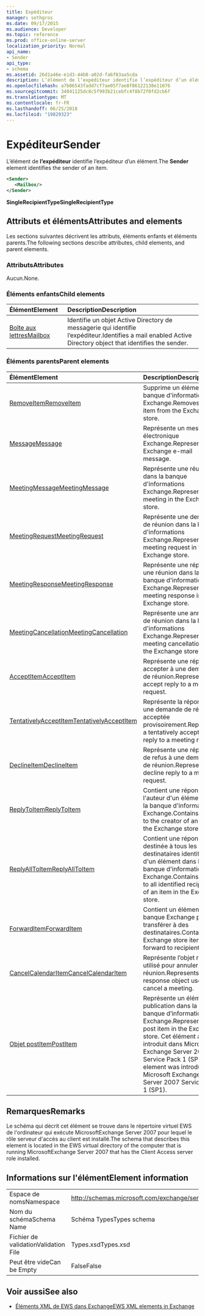 ```yaml
---
title: Expéditeur
manager: sethgros
ms.date: 09/17/2015
ms.audience: Developer
ms.topic: reference
ms.prod: office-online-server
localization_priority: Normal
api_name:
- Sender
api_type:
- schema
ms.assetid: 26d1a46e-e1d3-44b8-a02d-fa6f83aa5cda
description: L’élément de l’expéditeur identifie l’expéditeur d’un élément.
ms.openlocfilehash: a7b06543fadd7cf7ae05f7ae8f86122138e11076
ms.sourcegitcommit: 34041125dc8c5f993b21cebfc4f8b72f0fd2cb6f
ms.translationtype: MT
ms.contentlocale: fr-FR
ms.lasthandoff: 06/25/2018
ms.locfileid: "19829323"
---
```

# <a name="sender"></a><span data-ttu-id="263ca-103">Expéditeur</span><span class="sxs-lookup"><span data-stu-id="263ca-103">Sender</span></span>

<span data-ttu-id="263ca-104">L’élément de **l’expéditeur** identifie l’expéditeur d’un élément.</span><span class="sxs-lookup"><span data-stu-id="263ca-104">The **Sender** element identifies the sender of an item.</span></span> 
  
```xml
<Sender>
   <Mailbox/>
</Sender>
```

 <span data-ttu-id="263ca-105">**SingleRecipientType**</span><span class="sxs-lookup"><span data-stu-id="263ca-105">**SingleRecipientType**</span></span>
## <a name="attributes-and-elements"></a><span data-ttu-id="263ca-106">Attributs et éléments</span><span class="sxs-lookup"><span data-stu-id="263ca-106">Attributes and elements</span></span>

<span data-ttu-id="263ca-107">Les sections suivantes décrivent les attributs, éléments enfants et éléments parents.</span><span class="sxs-lookup"><span data-stu-id="263ca-107">The following sections describe attributes, child elements, and parent elements.</span></span>
  
### <a name="attributes"></a><span data-ttu-id="263ca-108">Attributs</span><span class="sxs-lookup"><span data-stu-id="263ca-108">Attributes</span></span>

<span data-ttu-id="263ca-109">Aucun.</span><span class="sxs-lookup"><span data-stu-id="263ca-109">None.</span></span>
  
### <a name="child-elements"></a><span data-ttu-id="263ca-110">Éléments enfants</span><span class="sxs-lookup"><span data-stu-id="263ca-110">Child elements</span></span>

|<span data-ttu-id="263ca-111">**Élément**</span><span class="sxs-lookup"><span data-stu-id="263ca-111">**Element**</span></span>|<span data-ttu-id="263ca-112">**Description**</span><span class="sxs-lookup"><span data-stu-id="263ca-112">**Description**</span></span>|
|:-----|:-----|
|[<span data-ttu-id="263ca-113">Boîte aux lettres</span><span class="sxs-lookup"><span data-stu-id="263ca-113">Mailbox</span></span>](mailbox.md) <br/> |<span data-ttu-id="263ca-114">Identifie un objet Active Directory de messagerie qui identifie l’expéditeur.</span><span class="sxs-lookup"><span data-stu-id="263ca-114">Identifies a mail enabled Active Directory object that identifies the sender.</span></span>  <br/> |
   
### <a name="parent-elements"></a><span data-ttu-id="263ca-115">Éléments parents</span><span class="sxs-lookup"><span data-stu-id="263ca-115">Parent elements</span></span>

|<span data-ttu-id="263ca-116">**Élément**</span><span class="sxs-lookup"><span data-stu-id="263ca-116">**Element**</span></span>|<span data-ttu-id="263ca-117">**Description**</span><span class="sxs-lookup"><span data-stu-id="263ca-117">**Description**</span></span>|
|:-----|:-----|
|[<span data-ttu-id="263ca-118">RemoveItem</span><span class="sxs-lookup"><span data-stu-id="263ca-118">RemoveItem</span></span>](removeitem.md) <br/> |<span data-ttu-id="263ca-119">Supprime un élément de la banque d'informations Exchange.</span><span class="sxs-lookup"><span data-stu-id="263ca-119">Removes an item from the Exchange store.</span></span>  <br/> |
|[<span data-ttu-id="263ca-120">Message</span><span class="sxs-lookup"><span data-stu-id="263ca-120">Message</span></span>](message-ex15websvcsotherref.md) <br/> |<span data-ttu-id="263ca-121">Représente un message électronique Exchange.</span><span class="sxs-lookup"><span data-stu-id="263ca-121">Represents an Exchange e-mail message.</span></span>  <br/> |
|[<span data-ttu-id="263ca-122">MeetingMessage</span><span class="sxs-lookup"><span data-stu-id="263ca-122">MeetingMessage</span></span>](meetingmessage.md) <br/> |<span data-ttu-id="263ca-123">Représente une réunion dans la banque d'informations Exchange.</span><span class="sxs-lookup"><span data-stu-id="263ca-123">Represents a meeting in the Exchange store.</span></span>  <br/> |
|[<span data-ttu-id="263ca-124">MeetingRequest</span><span class="sxs-lookup"><span data-stu-id="263ca-124">MeetingRequest</span></span>](meetingrequest.md) <br/> |<span data-ttu-id="263ca-125">Représente une demande de réunion dans la banque d'informations Exchange.</span><span class="sxs-lookup"><span data-stu-id="263ca-125">Represents a meeting request in the Exchange store.</span></span>  <br/> |
|[<span data-ttu-id="263ca-126">MeetingResponse</span><span class="sxs-lookup"><span data-stu-id="263ca-126">MeetingResponse</span></span>](meetingresponse.md) <br/> |<span data-ttu-id="263ca-127">Représente une réponse à une réunion dans la banque d'informations Exchange.</span><span class="sxs-lookup"><span data-stu-id="263ca-127">Represents a meeting response in the Exchange store.</span></span>  <br/> |
|[<span data-ttu-id="263ca-128">MeetingCancellation</span><span class="sxs-lookup"><span data-stu-id="263ca-128">MeetingCancellation</span></span>](meetingcancellation.md) <br/> |<span data-ttu-id="263ca-129">Représente une annulation de réunion dans la banque d'informations Exchange.</span><span class="sxs-lookup"><span data-stu-id="263ca-129">Represents a meeting cancellation in the Exchange store.</span></span>  <br/> |
|[<span data-ttu-id="263ca-130">AcceptItem</span><span class="sxs-lookup"><span data-stu-id="263ca-130">AcceptItem</span></span>](acceptitem.md) <br/> |<span data-ttu-id="263ca-131">Représente une réponse à accepter à une demande de réunion.</span><span class="sxs-lookup"><span data-stu-id="263ca-131">Represents an accept reply to a meeting request.</span></span>  <br/> |
|[<span data-ttu-id="263ca-132">TentativelyAcceptItem</span><span class="sxs-lookup"><span data-stu-id="263ca-132">TentativelyAcceptItem</span></span>](tentativelyacceptitem.md) <br/> |<span data-ttu-id="263ca-133">Représente la réponse à une demande de réunion acceptée provisoirement.</span><span class="sxs-lookup"><span data-stu-id="263ca-133">Represents a tentatively accepted reply to a meeting request.</span></span>  <br/> |
|[<span data-ttu-id="263ca-134">DeclineItem</span><span class="sxs-lookup"><span data-stu-id="263ca-134">DeclineItem</span></span>](declineitem.md) <br/> |<span data-ttu-id="263ca-135">Représente une réponse de refus à une demande de réunion.</span><span class="sxs-lookup"><span data-stu-id="263ca-135">Represents a decline reply to a meeting request.</span></span>  <br/> |
|[<span data-ttu-id="263ca-136">ReplyToItem</span><span class="sxs-lookup"><span data-stu-id="263ca-136">ReplyToItem</span></span>](replytoitem.md) <br/> |<span data-ttu-id="263ca-137">Contient une réponse à l'auteur d'un élément dans la banque d'informations Exchange.</span><span class="sxs-lookup"><span data-stu-id="263ca-137">Contains a reply to the creator of an item in the Exchange store.</span></span>  <br/> |
|[<span data-ttu-id="263ca-138">ReplyAllToItem</span><span class="sxs-lookup"><span data-stu-id="263ca-138">ReplyAllToItem</span></span>](replyalltoitem.md) <br/> |<span data-ttu-id="263ca-139">Contient une réponse destinée à tous les destinataires identifiés d'un élément dans la banque d'informations Exchange.</span><span class="sxs-lookup"><span data-stu-id="263ca-139">Contains a reply to all identified recipients of an item in the Exchange store.</span></span>  <br/> |
|[<span data-ttu-id="263ca-140">ForwardItem</span><span class="sxs-lookup"><span data-stu-id="263ca-140">ForwardItem</span></span>](forwarditem.md) <br/> |<span data-ttu-id="263ca-141">Contient un élément de la banque Exchange pour transférer à des destinataires.</span><span class="sxs-lookup"><span data-stu-id="263ca-141">Contains an Exchange store item to forward to recipients.</span></span>  <br/> |
|[<span data-ttu-id="263ca-142">CancelCalendarItem</span><span class="sxs-lookup"><span data-stu-id="263ca-142">CancelCalendarItem</span></span>](cancelcalendaritem.md) <br/> |<span data-ttu-id="263ca-143">Représente l’objet réponse utilisé pour annuler une réunion.</span><span class="sxs-lookup"><span data-stu-id="263ca-143">Represents the response object used to cancel a meeting.</span></span>  <br/> |
|[<span data-ttu-id="263ca-144">Objet postItem</span><span class="sxs-lookup"><span data-stu-id="263ca-144">PostItem</span></span>](postitem.md) <br/> |<span data-ttu-id="263ca-145">Représente un élément de publication dans la banque d’informations Exchange.</span><span class="sxs-lookup"><span data-stu-id="263ca-145">Represents a post item in the Exchange store.</span></span> <span data-ttu-id="263ca-146">Cet élément a été introduit dans Microsoft Exchange Server 2007 Service Pack 1 (SP1).</span><span class="sxs-lookup"><span data-stu-id="263ca-146">This element was introduced in Microsoft Exchange Server 2007 Service Pack 1 (SP1).</span></span>  <br/> |
   
## <a name="remarks"></a><span data-ttu-id="263ca-147">Remarques</span><span class="sxs-lookup"><span data-stu-id="263ca-147">Remarks</span></span>

<span data-ttu-id="263ca-148">Le schéma qui décrit cet élément se trouve dans le répertoire virtuel EWS de l'ordinateur qui exécute MicrosoftExchange Server 2007 pour lequel le rôle serveur d'accès au client est installé.</span><span class="sxs-lookup"><span data-stu-id="263ca-148">The schema that describes this element is located in the EWS virtual directory of the computer that is running MicrosoftExchange Server 2007 that has the Client Access server role installed.</span></span>
  
## <a name="element-information"></a><span data-ttu-id="263ca-149">Informations sur l'élément</span><span class="sxs-lookup"><span data-stu-id="263ca-149">Element information</span></span>

|||
|:-----|:-----|
|<span data-ttu-id="263ca-150">Espace de noms</span><span class="sxs-lookup"><span data-stu-id="263ca-150">Namespace</span></span>  <br/> |http://schemas.microsoft.com/exchange/services/2006/types  <br/> |
|<span data-ttu-id="263ca-151">Nom du schéma</span><span class="sxs-lookup"><span data-stu-id="263ca-151">Schema Name</span></span>  <br/> |<span data-ttu-id="263ca-152">Schéma Types</span><span class="sxs-lookup"><span data-stu-id="263ca-152">Types schema</span></span>  <br/> |
|<span data-ttu-id="263ca-153">Fichier de validation</span><span class="sxs-lookup"><span data-stu-id="263ca-153">Validation File</span></span>  <br/> |<span data-ttu-id="263ca-154">Types.xsd</span><span class="sxs-lookup"><span data-stu-id="263ca-154">Types.xsd</span></span>  <br/> |
|<span data-ttu-id="263ca-155">Peut être vide</span><span class="sxs-lookup"><span data-stu-id="263ca-155">Can be Empty</span></span>  <br/> |<span data-ttu-id="263ca-156">False</span><span class="sxs-lookup"><span data-stu-id="263ca-156">False</span></span>  <br/> |
   
## <a name="see-also"></a><span data-ttu-id="263ca-157">Voir aussi</span><span class="sxs-lookup"><span data-stu-id="263ca-157">See also</span></span>



- [<span data-ttu-id="263ca-158">Éléments XML de EWS dans Exchange</span><span class="sxs-lookup"><span data-stu-id="263ca-158">EWS XML elements in Exchange</span></span>](ews-xml-elements-in-exchange.md)

